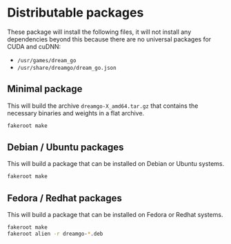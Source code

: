 # Distributable packages

These package will install the following files, it will not install any
dependencies beyond this because there are no universal packages for CUDA and
cuDNN:

* `/usr/games/dream_go`
* `/usr/share/dreamgo/dream_go.json`

## Minimal package

This will build the archive `dreamgo-X_amd64.tar.gz` that contains the necessary
binaries and weights in a flat archive.

```bash
fakeroot make
```

## Debian / Ubuntu packages

This will build a package that can be installed on Debian or Ubuntu systems.

```bash
fakeroot make
```

## Fedora / Redhat packages

This will build a package that can be installed on Fedora or Redhat systems.

```bash
fakeroot make
fakeroot alien -r dreamgo-*.deb
```
